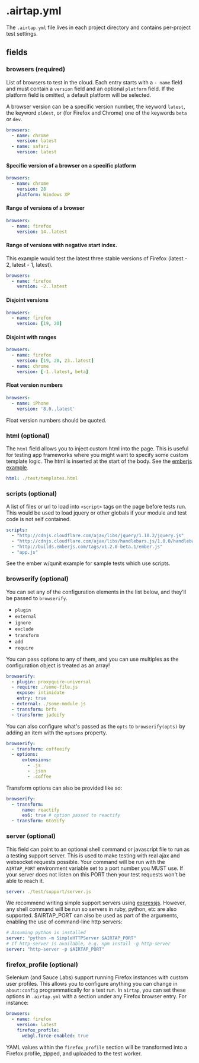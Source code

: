 # .airtap.yml

The `.airtap.yml` file lives in each project directory and contains per-project test settings.

## fields

### browsers (required)

List of browsers to test in the cloud. Each entry starts with a `- name` field and must contain a `version` field and an optional `platform` field. If the platform field is omitted, a default platform will be selected.

A browser version can be a specific version number, the keyword `latest`, the keyword `oldest`, or (for Firefox and Chrome) one of the keywords `beta`  or `dev`.

```yaml
browsers:
  - name: chrome
    version: latest
  - name: safari
    version: latest
```

#### Specific version of a browser on a specific platform

```yaml
browsers:
  - name: chrome
    version: 28
    platform: Windows XP
```

#### Range of versions of a browser

```yaml
browsers:
  - name: firefox
    version: 14..latest
```

#### Range of versions with negative start index.

This example would test the latest three stable versions of Firefox (latest - 2, latest - 1, latest).

``` yaml
browsers:
  - name: firefox
    version: -2..latest
```

#### Disjoint versions

```yaml
browsers:
  - name: firefox
    version: [19, 20]
```

#### Disjoint with ranges

```yaml
browsers:
  - name: firefox
    version: [19, 20, 23..latest]
  - name: chrome
    version: [-1..latest, beta]
```

#### Float version numbers

```yaml
browsers:
  - name: iPhone
    version: '8.0..latest'
```

Float version numbers should be quoted.

### html (optional)

The `html` field allows you to inject custom html into the page. This is useful for testing app frameworks where you might want to specify some custom template logic. The html is inserted at the start of the body. See the [emberjs example](https://github.com/airtap/airtap/tree/master/examples/ember_w_qunit).

```yaml
html: ./test/templates.html
```

### scripts (optional)

A list of files or url to load into `<script>` tags on the page before tests run. This would be used to load jquery or other globals if your module and test code is not self contained.

```yaml
scripts:
  - "http://cdnjs.cloudflare.com/ajax/libs/jquery/1.10.2/jquery.js"
  - "http://cdnjs.cloudflare.com/ajax/libs/handlebars.js/1.0.0/handlebars.min.js"
  - "http://builds.emberjs.com/tags/v1.2.0-beta.1/ember.js"
  - "app.js"
```

See the ember w/qunit example for sample tests which use scripts.

### browserify (optional)

You can set any of the configuration elements in the list below, and they'll be passed to `browserify`.

- `plugin`
- `external`
- `ignore`
- `exclude`
- `transform`
- `add`
- `require`

You can pass options to any of them, and you can use multiples as the configuration object is treated as an array!

```yaml
browserify:
  - plugin: proxyquire-universal
  - require: ./some-file.js
    expose: intimidate
    entry: true
  - external: ./some-module.js
  - transform: brfs
  - transform: jadeify
```

You can also configure what's passed as the `opts` to `browserify(opts)` by adding an item with the `options` property.

```yaml
browserify:
  - transform: coffeeify
  - options:
      extensions:
        - .js
        - .json
        - .coffee
```

Transform options can also be provided like so:

```yaml
browserify:
  - transform:
      name: reactify
      es6: true # option passed to reactify
  - transform: 6to5ify
```

### server (optional)

This field can point to an optional shell command or javascript file to run as a testing support server. This is used to make testing with real ajax and websocket requests possible. Your command will be run with the `AIRTAP_PORT` environment variable set to a port number you MUST use. If your server does not listen on this PORT then your test requests won't be able to reach it.

```yaml
server: ./test/support/server.js
```

We recommend writing simple support servers using [expressjs](http://expressjs.com/). However, any shell command will be run so servers in ruby, python, etc are also supported. $AIRTAP_PORT can also be used as part of the arguments, enabling the use of command-line http servers:

```yaml
# Assuming python is installed
server: "python -m SimpleHTTPServer $AIRTAP_PORT"
# If http-server is available, e.g. npm install -g http-server
server: "http-server -p $AIRTAP_PORT"
```

### firefox_profile (optional)

Selenium (and Sauce Labs) support running Firefox instances with custom user profiles. This allows you to configure anything you can change in `about:config` programmatically for a test run. In `airtap`, you can set these options in `.airtap.yml` with a section under any Firefox browser entry. For instance:

```yaml
browsers:
  - name: firefox
    version: latest
    firefox_profile:
      webgl.force-enabled: true
```

YAML values within the `firefox_profile` section will be transformed into a Firefox profile, zipped, and uploaded to the test worker.
